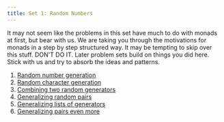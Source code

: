 ```yaml
---
title: Set 1: Random Numbers
---
```


It may not seem like the problems in this set have much to do with monads at
first, but bear with us.  We are taking you through the motivations for monads
in a step by step structured way.  It may be tempting to skip over this stuff.
DON'T DO IT.  Later problem sets build on things you did here.  Stick with us
and try to absorb the ideas and patterns.

1. [Random number generation](ex1-1.html)
1. [Random character generation](ex1-2.html)
1. [Combining two random generators](ex1-3.html)
1. [Generalizing random pairs](ex1-4.html)
1. [Generalizing lists of generators](ex1-5.html)
1. [Generalizing pairs even more](ex1-6.html)

